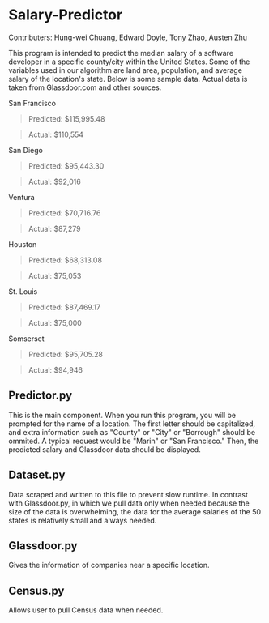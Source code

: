 # Salary-Predictor

Contributers: Hung-wei Chuang, Edward Doyle, Tony Zhao, Austen Zhu

This program is intended to predict the median salary of a software developer in a specific county/city within the United States. Some of the variables used in our algorithm are land area, population, and average salary of the location's state. Below is some sample data. Actual data is taken from Glassdoor.com and other sources.


San Francisco
> Predicted: $115,995.48

> Actual: $110,554

San Diego
> Predicted: $95,443.30

> Actual: $92,016

Ventura
> Predicted: $70,716.76

> Actual: $87,279

Houston
> Predicted: $68,313.08

> Actual: $75,053

St. Louis
> Predicted: $87,469.17

> Actual: $75,000

Somserset
> Predicted: $95,705.28

> Actual: $94,946




Predictor.py
------------
This is the main component. When you run this program, you will be prompted for the name of a location. The first letter should be capitalized, and extra information such as "County" or "City" or "Borrough" should be ommited. A typical request would be "Marin" or "San Francisco." Then, the predicted salary and Glassdoor data should be displayed.

Dataset.py
-----------
Data scraped and written to this file to prevent slow runtime. In contrast with Glassdoor.py, in which we pull data only when needed because the size of the data is overwhelming, the data for the average salaries of the 50 states is relatively small and always needed.

Glassdoor.py
-----------
Gives the information of companies near a specific location.

Census.py
-----------
Allows user to pull Census data when needed.
